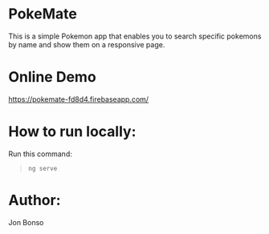 # PokeMate

This is a simple Pokemon app that enables you to search specific pokemons by name
and show them on a responsive page.

# Online Demo
https://pokemate-fd8d4.firebaseapp.com/

# How to run locally:

Run this command:
 > `ng serve`


 # Author: 
 Jon Bonso
